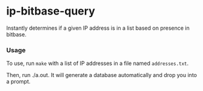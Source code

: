 # ip-bitbase-query
Instantly determines if a given IP address is in a list based on presence in bitbase.

### Usage

To use, run `make` with a list of IP addresses in a file named `addresses.txt`. 

Then, run ./a.out. It will generate a database automatically and drop you into a prompt. 
